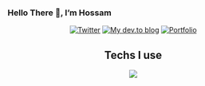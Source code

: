 ### Hello There 👋, I’m Hossam

<p align="center">
    <a href="https://twitter.com/HossamAmenem1">
    <img alt="Twitter" title="Twitter" src="https://custom-icon-badges.demolab.com/badge/Twitter-blue?logoColor=white&logo=twitter"/></a>
  <a href="https://dev.to/hossammenem">
    <img alt="My dev.to blog" title="Blog" src="https://custom-icon-badges.demolab.com/badge/Blog-black.svg?logo=dev.to"/></a>
  <a href="https://hossamabdelmenem-portfolio.vercel.app">
    <img alt="Portfolio" title="Portfolio" src="https://custom-icon-badges.demolab.com/badge/Portfolio-blue.svg?logo=link"/></a>
</p>

<h2 align="center">Techs I use</h2>
<p align="center">
  <a href="#">
      <img src="https://skillicons.dev/icons?i=ts,tailwind,css,react,nextjs,prisma,graphql,express,mongodb,postgres)" />
  </a>
</p>
